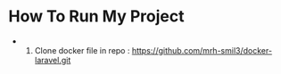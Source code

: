 # How To Run My Project
* 1. Clone docker file in repo : https://github.com/mrh-smil3/docker-laravel.git
